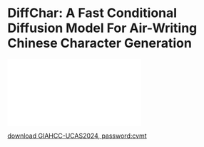 # DiffChar: A Fast Conditional Diffusion Model For Air-Writing Chinese Character Generation
![image](main/figures/visstrokes.pdf)


[download GIAHCC-UCAS2024, password:cvmt](https://pan.baidu.com/s/1dQ4QouOD6BSYJMCewj4kgQ)
